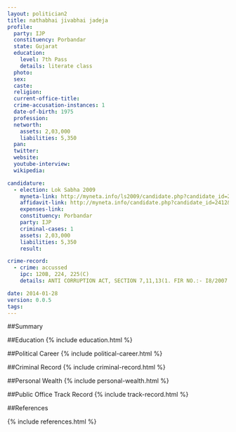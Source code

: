 ```yaml
---
layout: politician2
title: nathabhai jivabhai jadeja
profile: 
  party: IJP
  constituency: Porbandar
  state: Gujarat
  education: 
    level: 7th Pass
    details: literate class
  photo: 
  sex: 
  caste: 
  religion: 
  current-office-title: 
  crime-accusation-instances: 1
  date-of-birth: 1975
  profession: 
  networth: 
    assets: 2,03,000
    liabilities: 5,350
  pan: 
  twitter: 
  website: 
  youtube-interview: 
  wikipedia: 

candidature: 
  - election: Lok Sabha 2009
    myneta-link: http://myneta.info/ls2009/candidate.php?candidate_id=2412
    affidavit-link: http://myneta.info/candidate.php?candidate_id=2412&scan=original
    expenses-link: 
    constituency: Porbandar 
    party: IJP
    criminal-cases: 1
    assets: 2,03,000
    liabilities: 5,350
    result:  

crime-record: 
  - crime: accussed
    ipc: 120B, 224, 225(C)
    details: ANTI CORRUPTION ACT, SECTION 7,11,13(1. FIR NO.:- I8/2007 DATED 28-02-2007. DCB POLICE STATION, AHMEDABAD. CASE IS AT CID CRIME COURT. 

date: 2014-01-28
version: 0.0.5
tags: 
---
```

##Summary


##Education
{% include education.html %}


##Political Career
{% include political-career.html %}


##Criminal Record
{% include criminal-record.html %}


##Personal Wealth
{% include personal-wealth.html %}


##Public Office Track Record
{% include track-record.html %}


##References


{% include references.html %}